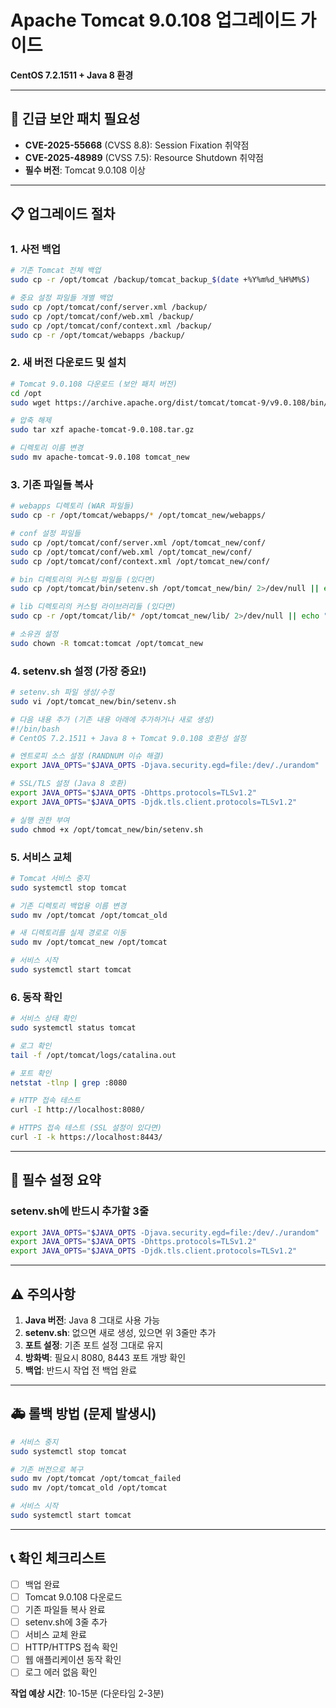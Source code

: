 # Apache Tomcat 9.0.108 업그레이드 가이드

**CentOS 7.2.1511 + Java 8 환경**

---

## 🚨 긴급 보안 패치 필요성

- **CVE-2025-55668** (CVSS 8.8): Session Fixation 취약점
- **CVE-2025-48989** (CVSS 7.5): Resource Shutdown 취약점
- **필수 버전**: Tomcat 9.0.108 이상

---

## 📋 업그레이드 절차

### 1. 사전 백업

```bash
# 기존 Tomcat 전체 백업
sudo cp -r /opt/tomcat /backup/tomcat_backup_$(date +%Y%m%d_%H%M%S)

# 중요 설정 파일들 개별 백업
sudo cp /opt/tomcat/conf/server.xml /backup/
sudo cp /opt/tomcat/conf/web.xml /backup/
sudo cp /opt/tomcat/conf/context.xml /backup/
sudo cp -r /opt/tomcat/webapps /backup/
```

### 2. 새 버전 다운로드 및 설치

```bash
# Tomcat 9.0.108 다운로드 (보안 패치 버전)
cd /opt
sudo wget https://archive.apache.org/dist/tomcat/tomcat-9/v9.0.108/bin/apache-tomcat-9.0.108.tar.gz

# 압축 해제
sudo tar xzf apache-tomcat-9.0.108.tar.gz

# 디렉토리 이름 변경
sudo mv apache-tomcat-9.0.108 tomcat_new
```

### 3. 기존 파일들 복사

```bash
# webapps 디렉토리 (WAR 파일들)
sudo cp -r /opt/tomcat/webapps/* /opt/tomcat_new/webapps/

# conf 설정 파일들
sudo cp /opt/tomcat/conf/server.xml /opt/tomcat_new/conf/
sudo cp /opt/tomcat/conf/web.xml /opt/tomcat_new/conf/
sudo cp /opt/tomcat/conf/context.xml /opt/tomcat_new/conf/

# bin 디렉토리의 커스텀 파일들 (있다면)
sudo cp /opt/tomcat/bin/setenv.sh /opt/tomcat_new/bin/ 2>/dev/null || echo "setenv.sh not found - will create new"

# lib 디렉토리의 커스텀 라이브러리들 (있다면)
sudo cp -r /opt/tomcat/lib/* /opt/tomcat_new/lib/ 2>/dev/null || echo "No custom libs to copy"

# 소유권 설정
sudo chown -R tomcat:tomcat /opt/tomcat_new
```

### 4. setenv.sh 설정 (가장 중요!)

```bash
# setenv.sh 파일 생성/수정
sudo vi /opt/tomcat_new/bin/setenv.sh

# 다음 내용 추가 (기존 내용 아래에 추가하거나 새로 생성)
#!/bin/bash
# CentOS 7.2.1511 + Java 8 + Tomcat 9.0.108 호환성 설정

# 엔트로피 소스 설정 (RANDNUM 이슈 해결)
export JAVA_OPTS="$JAVA_OPTS -Djava.security.egd=file:/dev/./urandom"

# SSL/TLS 설정 (Java 8 호환)
export JAVA_OPTS="$JAVA_OPTS -Dhttps.protocols=TLSv1.2"
export JAVA_OPTS="$JAVA_OPTS -Djdk.tls.client.protocols=TLSv1.2"

# 실행 권한 부여
sudo chmod +x /opt/tomcat_new/bin/setenv.sh
```

### 5. 서비스 교체

```bash
# Tomcat 서비스 중지
sudo systemctl stop tomcat

# 기존 디렉토리 백업용 이름 변경
sudo mv /opt/tomcat /opt/tomcat_old

# 새 디렉토리를 실제 경로로 이동
sudo mv /opt/tomcat_new /opt/tomcat

# 서비스 시작
sudo systemctl start tomcat
```

### 6. 동작 확인

```bash
# 서비스 상태 확인
sudo systemctl status tomcat

# 로그 확인
tail -f /opt/tomcat/logs/catalina.out

# 포트 확인
netstat -tlnp | grep :8080

# HTTP 접속 테스트
curl -I http://localhost:8080/

# HTTPS 접속 테스트 (SSL 설정이 있다면)
curl -I -k https://localhost:8443/
```

---

## 🔧 필수 설정 요약

### setenv.sh에 반드시 추가할 3줄

```bash
export JAVA_OPTS="$JAVA_OPTS -Djava.security.egd=file:/dev/./urandom"
export JAVA_OPTS="$JAVA_OPTS -Dhttps.protocols=TLSv1.2"
export JAVA_OPTS="$JAVA_OPTS -Djdk.tls.client.protocols=TLSv1.2"
```

---

## ⚠️ 주의사항

1. **Java 버전**: Java 8 그대로 사용 가능
2. **setenv.sh**: 없으면 새로 생성, 있으면 위 3줄만 추가
3. **포트 설정**: 기존 포트 설정 그대로 유지
4. **방화벽**: 필요시 8080, 8443 포트 개방 확인
5. **백업**: 반드시 작업 전 백업 완료

---

## 🚑 롤백 방법 (문제 발생시)

```bash
# 서비스 중지
sudo systemctl stop tomcat

# 기존 버전으로 복구
sudo mv /opt/tomcat /opt/tomcat_failed
sudo mv /opt/tomcat_old /opt/tomcat

# 서비스 시작
sudo systemctl start tomcat
```

---

## 📞 확인 체크리스트

- [ ] 백업 완료
- [ ] Tomcat 9.0.108 다운로드
- [ ] 기존 파일들 복사 완료
- [ ] setenv.sh에 3줄 추가
- [ ] 서비스 교체 완료
- [ ] HTTP/HTTPS 접속 확인
- [ ] 웹 애플리케이션 동작 확인
- [ ] 로그 에러 없음 확인

**작업 예상 시간**: 10-15분 (다운타임 2-3분)